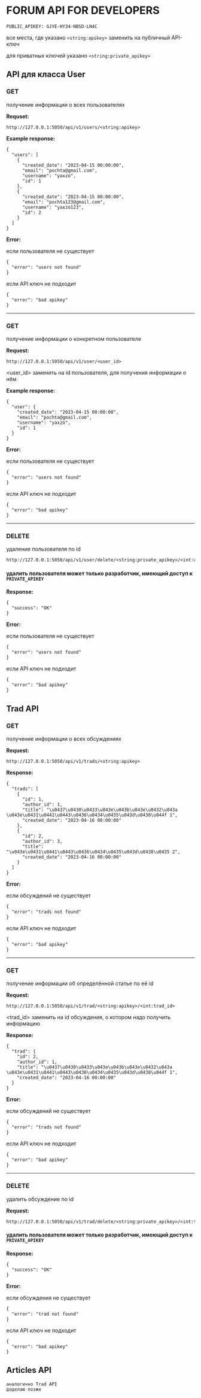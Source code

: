 # FORUM API FOR DEVELOPERS

```PUBLIC_APIKEY: GJYE-HY34-NBSD-LN4C```

все места, где указано `<string:apikey>` заменить на публичный API-ключ

для приватных ключей указано `<string:private_apikey>`


## API для класса User

### GET

получение информации о всех пользователях

**Requset:**

```
http://127.0.0.1:5050/api/v1/users/<string:apikey>
```

**Example response:**

```
{
  "users": [
    {
      "created_date": "2023-04-15 00:00:00",
      "email": "pochta@gmail.com",
      "username": "yaxzo",
      "id": 1
    },
    {
      "created_date": "2023-04-15 00:00:00",
      "email": "pochta123@gmail.com",
      "username": "yaxzo123",
      "id": 2
    }
  ]
}
```

**Error:**

если пользователя не существует

```
{
  "error": "users not found"
}
```

если API ключ не подходит

```
{
  "error": "bad apikey"
}
```

---

### GET

получение информации о конкретном пользователе

**Request:**
```
http://127.0.0.1:5050/api/v1/user/<user_id>
```
<user_id> заменить на id пользователя, для получения информации о нём

**Example response:**

```
{
  "user": {
    "created_date": "2023-04-15 00:00:00",
    "email": "pochta@gmail.com",
    "username": "yaxzo",
    "id": 1
  }
}
```

**Error:**

если пользователя не существует

```
{
  "error": "users not found"
}
```

если API ключ не подходит

```
{
  "error": "bad apikey"
}
```

---

### DELETE

удаление пользователя по id

```
http://127.0.0.1:5050/api/v1/user/delete/<string:private_apikey>/<int:user_id>
```

#### удалить пользователя может только разработчик, имеющий доступ к `PRIVATE_APIKEY`

**Response:**

```
{
  "success": "OK"
}
```

**Error:**

если пользователя не существует

```
{
  "error": "users not found"
}
```

если API ключ не подходит

```
{
  "error": "bad apikey"
}
```

## Trad API

### GET

получение информации о всех обсуждениях

**Request:**

```
http://127.0.0.1:5050/api/v1/trads/<string:apikey>
```

**Response:**

```
{
  "trads": [
    {
      "id": 1,
      "author_id": 1,
      "title": "\u0437\u0430\u0433\u043e\u043b\u043e\u0432\u043a \u043e\u0431\u0441\u0443\u0436\u0434\u0435\u043d\u0438\u044f 1",
      "created_date": "2023-04-16 00:00:00"
    },
    {
      "id": 2,
      "author_id": 3,
      "title": "\u043e\u0431\u0441\u0443\u0436\u0434\u0435\u043d\u0438\u0435 2",
      "created_date": "2023-04-16 00:00:00"
    }
  ]
}
```

**Error:**

если обсуждений не существует

```
{
  "error": "trads not found"
}
```

если API ключ не подходит

```
{
  "error": "bad apikey"
}
```

---

### GET

получение информации об определённой статье по её id

**Request:**

```
http://127.0.0.1:5050/api/v1/trad/<string:apikey>/<int:trad_id>
```

<trad_id> заменить на id обсуждения, о котором надо получить информацию

**Response:**

```
{
  "trad": {
    "id": 2,
    "author_id": 1,
    "title": "\u0437\u0430\u0433\u043e\u043b\u043e\u0432\u043a \u043e\u0431\u0441\u0443\u0436\u0434\u0435\u043d\u0438\u044f 1",
    "created_date": "2023-04-16 00:00:00"
  }
}
```

**Error:**

если обсуждений не существует

```
{
  "error": "trads not found"
}
```

если API ключ не подходит

```
{
  "error": "bad apikey"
}
```

---

### DELETE

удалить обсуждение по id

**Request:**

```
http://127.0.0.1:5050/api/v1/trad/delete/<string:private_apikey>/<int:trad_id>
```

#### удалить пользователя может только разработчик, имеющий доступ к `PRIVATE_APIKEY`

**Response:**

```
{
  "success": "OK"
}
```

**Error:**

если обсуждения не существует

```
{
  "error": "trad not found"
}
```

если API ключ не подходит

```
{
  "error": "bad apikey"
}
```

## Articles API

```
аналогично Trad API
доделаю позже
```
